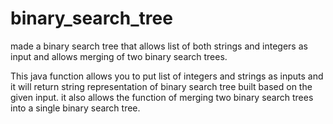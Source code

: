 # binary_search_tree
made a binary search tree that allows list of both strings and integers as input and allows merging of two binary search trees.

This java function allows you to put list of integers and strings as inputs and it will return string representation of binary search tree built based on the given input. it also allows the function of merging two binary search trees into a single binary search tree.
